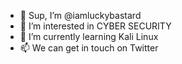 - 👋 Sup, I’m @iamluckybastard
- 👀 I’m interested in CYBER SECURITY
- 🌱 I’m currently learning Kali Linux
- 📫 We can get in touch on Twitter
